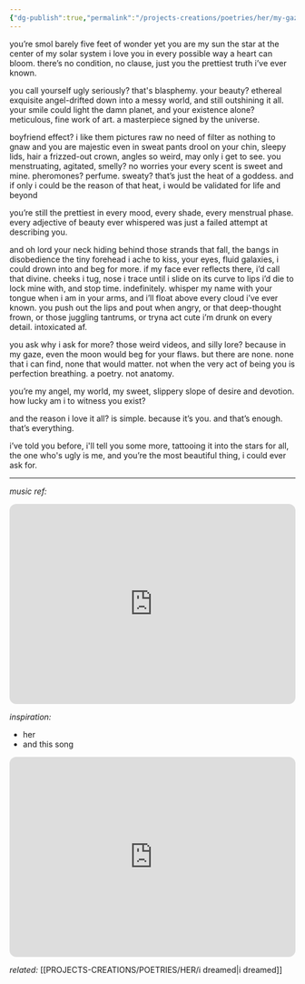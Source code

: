 ```yaml
---
{"dg-publish":true,"permalink":"/projects-creations/poetries/her/my-gaze/","created":"2025-06-07T20:08:29.830+05:30","updated":"2025-06-08T18:13:42.272+05:30"}
---
```


you’re smol
barely five feet of wonder
yet you are my sun
the star at the center 
of my solar system
i love you
in every possible way a heart can bloom.
there’s no condition, no clause,
just you
the prettiest truth i’ve ever known.

you call yourself ugly
seriously?
that's blasphemy.
your beauty?
ethereal exquisite
angel-drifted down into a messy world,
and still outshining it all.
your smile could light the damn planet,
and your existence alone?
meticulous, fine work of art. 
a masterpiece signed by the universe.

boyfriend effect?
i like them pictures raw
no need of filter as nothing to gnaw
and you 
are majestic
even in sweat pants
drool on your chin, sleepy lids,
hair a frizzed-out crown,
angles so weird, may only i get to see.
you menstruating, agitated, smelly?
no worries
your every scent is sweet and mine.
pheromones? perfume.
sweaty? that’s just the heat of a goddess.
and if only i could be the reason of that heat,
i would be validated for life and beyond

you’re still the prettiest
in every mood, every shade, every menstrual phase.
every adjective of beauty ever whispered
was just a failed attempt at describing you.

and oh lord
your neck hiding behind
those strands that fall, the bangs in disobedience
the tiny forehead i ache to kiss,
your eyes, fluid galaxies,
i could drown into and beg for more.
if my face ever reflects there, i’d call that divine.
cheeks i tug, nose i trace
until i slide on its curve
to lips i’d die to lock mine with,
and stop time. indefinitely.
whisper my name with your tongue when i am in your arms,
and i’ll float above every cloud i’ve ever known.
you push out the lips and pout 
when angry, or that deep-thought frown, 
or those juggling tantrums,
or tryna act cute
i’m drunk on every detail.
intoxicated af.

you ask why i ask for more?
those weird videos, and silly lore?
because in my gaze,
even the moon would beg for your flaws.
but there are none.
none that i can find,
none that would matter.
not when the very act of being you
is perfection breathing.
a poetry.
not anatomy.

you’re my angel,
my world,
my sweet, slippery slope of desire and devotion.
how lucky am i
to witness you exist?

and the reason i love it all?
is simple.
because it’s you.
and that’s enough.
that’s everything.

i’ve told you before,
i'll tell you some more,
tattooing it into the stars for all,
the one who's ugly is me,
and you’re the most beautiful thing,
i could ever ask for.


---

*music ref:* 

<iframe style="border-radius:12px" src="https://open.spotify.com/embed/track/3q648KejBa6Hoam3fjhJCU?utm_source=generator&theme=0" width="100%" height="352" frameBorder="0" allowfullscreen="" allow="autoplay; clipboard-write; encrypted-media; fullscreen; picture-in-picture" loading="lazy"></iframe>


*inspiration:*
- her
- and this song

<iframe style="border-radius:12px" src="https://open.spotify.com/embed/track/0eCajpR75pDW0r64U6hP2x?utm_source=generator&theme=0" width="100%" height="352" frameBorder="0" allowfullscreen="" allow="autoplay; clipboard-write; encrypted-media; fullscreen; picture-in-picture" loading="lazy"></iframe>

*related:* [[PROJECTS-CREATIONS/POETRIES/HER/i dreamed\|i dreamed]]